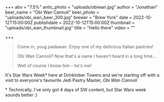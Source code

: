 +++
abv = "7.5%"
antic_photo = "uploads/obiwan.jpg"
author = "Jonathan"
beer_name = "Obi Wan Cannoli"
beer_photo = "uploads/obi_wan_beer_300.jpg"
brewer = "Brew York"
date = 2022-10-12T15:00:00Z
publishdate = 2022-10-12T15:00:00Z
thumbnail = "uploads/obi_wan_thumbnail.jpg"
title = "Hello there"
video = ""

+++
> Come in, youg padawan. Enjoy one of my delicious Italian pastries!
>
> Obi Wan Cannoli? Now that's a name I haven't heard in a long time...
>
> Well of course I know him - he's me!

It's Star Wars Week* here at Drinktober Towers and we're starting off with a visit to everyone's favourite Jedi Pastry Master, _Obi Wan Cannoli_

\* Technically, I've only got 4 days of SW content, but Star Wars week sounds better :)